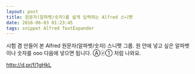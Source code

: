 ```yaml
---
layout: post
title: 원문자(알파벳/숫자)를 쉽게 입력하는 Alfred 스니펫
date: 2016-06-03 01:23:45
tags: snippet Alfred TextExpander
---
```

시험 겸 만들어 본 Alfred 원문자(알파벳/숫자) 스니펫 그룹. 원 안에 넣고 싶은 알파벳이나 숫자를 ooo 다음에 넣으면 됩니다. Ⓐⓐ① 처럼 나와요.

<http://d.pr/f/1gHkL>
